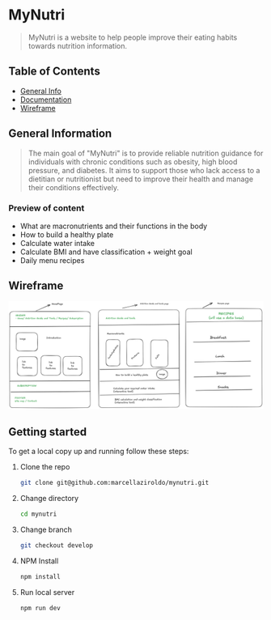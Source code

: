 
# MyNutri

> MyNutri is a website to help people improve their eating habits towards nutrition information.

## Table of Contents

- [General Info](#general-information)
- [Documentation](#documentation)
- [Wireframe](#wireframe)

## General Information

> The main goal of "MyNutri" is to provide reliable nutrition guidance for individuals with chronic conditions such as obesity, high blood pressure, and diabetes. It aims to support those who lack access to a dietitian or nutritionist but need to improve their health and manage their conditions effectively.

### Preview of content

- What are macronutrients and their functions in the body
- How to build a healthy plate
- Calculate water intake
- Calculate BMI and have classification + weight goal
- Daily menu recipes

## Wireframe

![MyNutri Wireframe](mynutri-wireframe.png)

## Getting started

To get a local copy up and running follow these steps:

1. Clone the repo

    ```sh
    git clone git@github.com:marcellaziroldo/mynutri.git
    ```

1. Change directory

    ```sh
    cd mynutri
    ```

1. Change branch

    ```sh
    git checkout develop
    ```

1. NPM Install

    ```sh
    npm install
    ```

1. Run local server

    ```sh
    npm run dev
    ```
